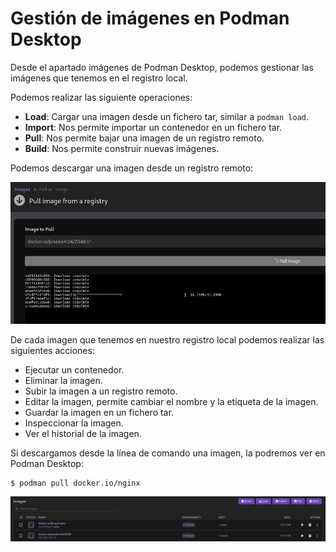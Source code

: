 # Gestión de imágenes en Podman Desktop

Desde el apartado imágenes de Podman Desktop, podemos gestionar las imágenes que tenemos en el registro local.

Podemos realizar las siguiente operaciones:

* **Load**: Cargar una imagen desde un fichero tar, similar a `podman load`.
* **Import**: Nos permite importar un contenedor en un fichero tar.
* **Pull**: Nos permite bajar una imagen de un registro remoto.
* **Build**: Nos permite construir nuevas imágenes.

Podemos descargar una imagen desde un registro remoto:

![desktop](img/desktop2.png)

De cada imagen que tenemos en nuestro registro local podemos realizar las siguientes acciones:

* Ejecutar un contenedor.
* Eliminar la imagen.
* Subir la imagen a un registro remoto.
* Editar la imagen, permite cambiar el nombre y la etiqueta de la imagen.
* Guardar la imagen en un fichero tar.
* Inspeccionar la imagen.
* Ver el historial de la imagen.

Si descargamos desde la línea de comando una imagen, la podremos ver en Podman Desktop:

```
$ podman pull docker.io/nginx
```

![desktop](img/desktop3.png)